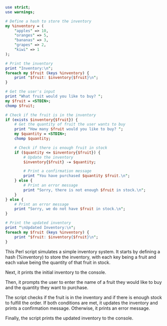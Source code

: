 ```perl
use strict;
use warnings;

# Define a hash to store the inventory
my %inventory = (
    "apples" => 10,
    "oranges" => 5,
    "bananas" => 3,
    "grapes" => 2,
    "kiwi" => 1
);

# Print the inventory
print "Inventory:\n";
foreach my $fruit (keys %inventory) {
    print "$fruit: $inventory{$fruit}\n";
}

# Get the user's input
print "What fruit would you like to buy? ";
my $fruit = <STDIN>;
chomp $fruit;

# Check if the fruit is in the inventory
if (exists $inventory{$fruit}) {
    # Get the quantity of fruit the user wants to buy
    print "How many $fruit would you like to buy? ";
    my $quantity = <STDIN>;
    chomp $quantity;

    # Check if there is enough fruit in stock
    if ($quantity <= $inventory{$fruit}) {
        # Update the inventory
        $inventory{$fruit} -= $quantity;

        # Print a confirmation message
        print "You have purchased $quantity $fruit.\n";
    } else {
        # Print an error message
        print "Sorry, there is not enough $fruit in stock.\n";
    }
} else {
    # Print an error message
    print "Sorry, we do not have $fruit in stock.\n";
}

# Print the updated inventory
print "\nUpdated Inventory:\n";
foreach my $fruit (keys %inventory) {
    print "$fruit: $inventory{$fruit}\n";
}
```

This Perl script simulates a simple inventory system. It starts by defining a hash (%inventory) to store the inventory, with each key being a fruit and each value being the quantity of that fruit in stock.

Next, it prints the initial inventory to the console.

Then, it prompts the user to enter the name of a fruit they would like to buy and the quantity they want to purchase.

The script checks if the fruit is in the inventory and if there is enough stock to fulfill the order. If both conditions are met, it updates the inventory and prints a confirmation message. Otherwise, it prints an error message.

Finally, the script prints the updated inventory to the console.